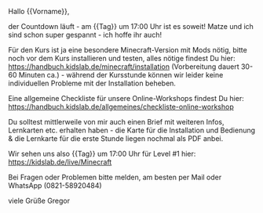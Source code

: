 Hallo {{Vorname}},

der Countdown läuft - am {{Tag}} um 17:00 Uhr ist es soweit!
Matze und ich sind schon super gespannt - ich hoffe ihr auch!

Für den Kurs ist ja eine besondere Minecraft-Version mit Mods nötig, bitte noch vor dem Kurs installieren und testen, alles nötige findest Du hier: https://handbuch.kidslab.de/minecraft/installation (Vorbereitung dauert 30-60 Minuten ca.) - während der Kursstunde können wir leider keine individuellen Probleme mit der Installation beheben.

Eine allgemeine Checkliste für unsere Online-Workshops findest Du hier: https://handbuch.kidslab.de/allgemeines/checkliste-online-workshop

Du solltest mittlerweile von mir auch einen Brief mit weiteren Infos, Lernkarten etc. erhalten haben - die Karte für die Installation und Bedienung & die Lernkarte für die erste Stunde liegen nochmal als PDF anbei.

Wir sehen uns also {{Tag}} um 17:00 Uhr für Level #1 hier:
https://kidslab.de/live/Minecraft

Bei Fragen oder Problemen bitte melden, am besten per Mail oder WhatsApp (0821-58920484)

viele Grüße
Gregor

